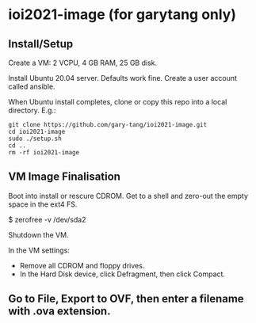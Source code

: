 # ioi2021-image (for garytang only)

## Install/Setup

Create a VM: 2 VCPU, 4 GB RAM, 25 GB disk.

Install Ubuntu 20.04 server. Defaults work fine. Create a user account called ansible.

When Ubuntu install completes, clone or copy this repo into a local directory. E.g.:

```
git clone https://github.com/gary-tang/ioi2021-image.git
cd ioi2021-image
sudo ./setup.sh
cd ..
rm -rf ioi2021-image
```


## VM Image Finalisation

Boot into install or rescure CDROM. Get to a shell and zero-out the empty space in the ext4 FS.

$ zerofree -v /dev/sda2

Shutdown the VM.

In the VM settings:

- Remove all CDROM and floppy drives.
- In the Hard Disk device, click Defragment, then click Compact.

Go to File, Export to OVF, then enter a filename with .ova extension.
- 
